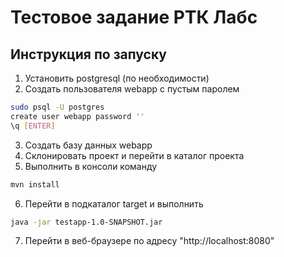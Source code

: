 # Тестовое задание РТК Лабс
## Инструкция по запуску
1. Установить postgresql (по необходимости)
2. Создать пользователя webapp с пустым паролем
```bash
sudo psql -U postgres 
create user webapp password ''
\q [ENTER]
```
3. Создать базу данных webapp
4. Склонировать проект и перейти в каталог проекта
5. Выполнить в консоли команду
```bash
mvn install
```
6. Перейти в подкаталог target и выполнить 
```bash
java -jar testapp-1.0-SNAPSHOT.jar
```
7. Перейти в веб-браузере по адресу "http://localhost:8080"

